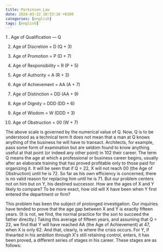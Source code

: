 ```yaml
---
title: Parkinson_Law
date: 2024-03-22 18:53:16 +0100
categories: [english]
tags: [english]
---
```

1 . Age of Qualification — Q 

2. Age of Discretion = D (Q + 3) 

3. Age of Promotion = P (D + 7) 

4. Age of Responsibility = R (P + 5) 

5. Age of Authority = A (R + 3) 

6. Age of Achievement = AA (A + 7) 

7. Age of Distinction = DD (AA + 9) 

8. Age of Dignity = DDD (DD + 6) 

9. Age of Wisdom = W (DDD + 3) 

10. Age of Obstruction = 00 (W + 7) 

The above scale is governed by the numerical value of Q. Now, Q is to 
be understood as a technical term It does not mean that a man at Q knows 
anything of the business he will have to transact. Architects, for example, 
pass some form of examination but are seldom found to know anything useful 
at that point (or indeed any other point) in 102 their career. The term Q 
means the age at which a professional or business career begins, usually 
after an elaborate training that has proved profitable only to those paid 
for organizing it. It will be seen that if Q = 22, X will not reach 00 (the 
Age of Obstruction) until he is 72. So far as his own efficiency is 
concerned, there is no valid reason for replacing him until he is 71. But 
our problem centers not on him but on Y, his destined successor. How are the 
ages of X and Y likely to compare? To be more exact, how old will X have 
been when Y first entered the department or firm? 

This problem has been the subject of prolonged investigation. Our 
inquiries have tended to prove that the age gap between X and Y is exactly 
fifteen years. (It is not, we find, the normal practice for the son to 
succeed the father directly.) Taking this average of fifteen years, and 
assuming that Q = 22, we find that Y will have reached AA (the Age of 
Achievement) at 47, when X is only 62. And that, clearly, is where the 
crisis occurs. For Y, if thwarted in his ambition through X's still 
retaining control, enters, it has been proved, a different series of stages 
in his career. These stages are as follows: 